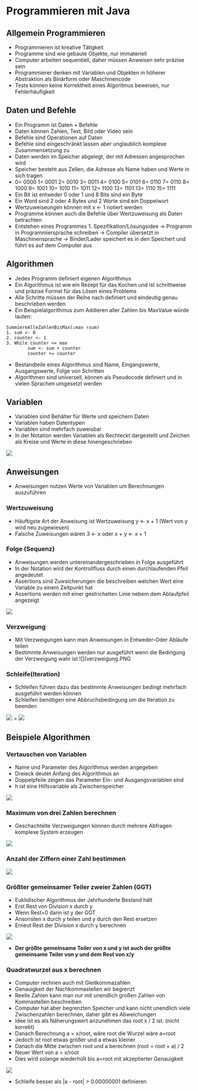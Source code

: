 # Programmieren mit Java

## Allgemein Programmieren
- Programmieren ist kreative Tätigkeit
- Programme sind wie gebaute Objekte, nur immateriell
- Computer arbeiten sequentiell, daher müssen Anweisen sehr präzise sein
- Programmierer denken mit Variablen und Objekten in höherer Abstraktion als Binärform oder Maschinencode
- Tests können keine Korrektheit eines Algoritmus beweisen, nur Fehlerhäufigkeit

## Daten und Befehle
- Ein Programm ist Daten + Befehle
- Daten können Zahlen, Text, Bild oder Video sein
- Befehle sind Operationen auf Daten
- Befehle sind eingeschränkt lassen aber unglaublich komplexe Zusammensetzung zu
- Daten werden im Speicher abgelegt, der mit Adressen angesprochen wird
- Speicher besteht aus Zellen, die Adresse als Name haben und Werte in sich tragen
- 0= 0000 1= 0001 2= 0010 3= 0011 4= 0100 5= 0101 6= 0110 7= 0110 8= 1000 9= 1001 10= 1010 11= 1011 12= 1100 13= 1101 13= 1110 15= 1111
- Ein Bit ist entweder 0 oder 1 und 8 Bits sind ein Byte
- Ein Word sind 2 oder 4 Bytes und 2 Worte sind ein Doppelwort
- Wertzuweiseungen können mit x <- 1 notiert werden
- Programme können auch die Befehle über Wertzuweisung als Daten betrachten
- Entstehen eines Programmes 1. Spezifikation/Lösungsidee -> Programm in Programmiersprache schreiben -> Compiler übersetzt in Maschinensprache -> Binder/Lader speichert es in den Speichert und führt es auf dem Computer aus

## Algorithmen
- Jedes Programm definiert eigenen Algorithmus
- Ein Algorithmus ist wie ein Rezept für das Kochen und ist schrittweise und präzise Formel für das Lösen eines Problems
- Alle Schritte müssen der Reihe nach definiert und eindeutig genau beschrieben werden
- Ein Beispielalgorithmus zum Addieren aller Zahlen bis MaxValue würde lauten:

```Summiere Zahlen
SummiereAlleZahlenBisMax(↓max ↑sum)
1. sum <- 0
2. counter <- 1
3. While counter <= max
        sum <- sum + counter
        counter += counter
```
- Bestandteile eines Algorithmus sind Name, Eingangswerte, Ausgangswerte, Folge von Schritten
- Algorithmen sind universell, können als Pseudocode definiert und in vielen Sprachen umgesetzt werden

## Variablen
- Variablen sind Behälter für Werte und speichern Daten
- Variablen haben Datentypen
- Variablen sind mehrfach zuweisbar
- In der Notation werden Variablen als Rechteckt dargestellt und Zeichen als Kreise und Werte in diese hinengeschrieben

![](variablen.PNG)
## Anweisungen
- Anweisungen nutzen Werte von Variablen um Berechnungen auszuführen

### Wertzuweisung
- Häuftigste Art der Anweisung ist Wertzuweisung y <- x + 1 (Wert von y wird neu zugewiesen)
- Falsche Zuweisungen wären 3 <- x  oder x + y <- x + 1

### Folge (Sequenz)
- Anweisungen werden untereinandergeschrieben in Folge ausgeführt
- In der Notation wird der Kontrollfluss durch einen durchlaufenden Pfeil angedeutet
- Assertions sind Zuwsicherungen die beschreiben welchen Wert eine Variable zu einem Zeitpunkt hat
- Assertions werden mit einer gestrichelten Linie nebem dem Ablaufpfeil angezeigt

![](sequenz.PNG)

### Verzweigung
- Mit Verzweigungen kann man Anweisungen in Entweder-Oder Abläufe teilen
- Bestimmte Anweisungen werden nur ausgeführt wenn die Bedingung der Verzweigung wahr ist
![](verzweigung.PNG

### Schleife(Iteration)
- Schleifen führen dazu das bestimmte Anweisungen bedingt mehrfach ausgeführt werden können
- Schleifen benötigen eine Abbruchsbedingung um die Iteration zu beenden

![](schleife.PNG)
= ![](schleife_kompakt.PNG)

## Beispiele Algorithmen

### Vertauschen von Variablen
- Name und Parameter des Algorithmus werden angegeben
- Dreieck deutet Anfang des Algorithmus an
- Doppelpfeile zeigen das Parameter Ein- und Ausgangsvariablen sind
- h ist eine Hilfsvariable als Zwischenspeicher

![](swap.PNG)
 
 ### Maximum von drei Zahlen berechnen
 - Geschachtelte Verzweigungen können durch mehrere Abfragen komplexe System erzeugen
 
![](max_drei_zahlen.PNG)
  
 ### Anzahl der Ziffern einer Zahl bestimmen
 
![](anzahl_zahl.PNG)
  
### Größter gemeinsamer Teiler zweier Zahlen (GGT)
- Euklidischer Algorithmus der Jahrhunderte Bestand hält
- Erst Rest von Division x durch y
- Wenn Rest=0 dann ist y der GGT
- Ansonsten x durch y teilen und y durch den Rest ersetzen
- Erneut Rest der Division x durch y berechnen

![](ggt.PNG)

- **Der größte gemeinsame Teiler von x und y ist auch der größte gemeinsame Teiler von y und dem Rest von x/y**

### Quadratwurzel aus x berechnen
- Computer rechnen auch mit Gleitkommazahlen
- Genauigkeit der Nachkommastellen wir begrenzt
- Reelle Zahlen kann man nur mit unendlich großen Zahlen von Kommastellen beschreiben
- Computer hat aber begrenzten Speicher und kann nicht unendlich viele Zwischenzahlen berechnen, daher gibt es Abweichungen
- Idee ist es als Näherungswert anzunehmen das root x / 2 ist. (nicht korrekt)
- Danach Berechnung a = x/root, wäre root die Wurzel wäre a=root
- Jedoch ist root etwas größer und a etwas kleiner
- Danach die Mitte zwischen root und a berechnen (root = root + a) / 2
- Neuer Wert von a = x/root
- Dies wird solange wiederholt bis a=root mit akzeptierter Genauigkeit

![](square_root.PNG)
- Schleife besser als |a - root| > 0.00000001 definieren










